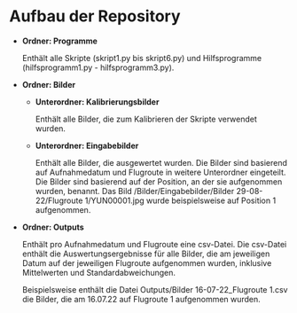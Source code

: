 # Aufbau der Repository

- **Ordner: Programme**
  
  Enthält alle Skripte (skript1.py bis skript6.py) und Hilfsprogramme (hilfsprogramm1.py - hilfsprogramm3.py).
- **Ordner: Bilder**
  - **Unterordner: Kalibrierungsbilder**
    
    Enthält alle Bilder, die zum Kalibrieren der Skripte verwendet wurden.
  - **Unterordner: Eingabebilder**
    
    Enthält alle Bilder, die ausgewertet wurden. Die Bilder sind basierend auf Aufnahmedatum und Flugroute in weitere Unterordner eingeteilt.
    Die Bilder sind basierend auf der Position, an der sie aufgenommen wurden, benannt. Das Bild /Bilder/Eingabebilder/Bilder 29-08-22/Flugroute 1/YUN00001.jpg wurde beispielsweise auf Position 1 aufgenommen.
- **Ordner: Outputs**
  
  Enthält pro Aufnahmedatum und Flugroute eine csv-Datei. Die csv-Datei enthält die Auswertungsergebnisse für alle Bilder, die am jeweiligen Datum auf der jeweiligen Flugroute aufgenommen wurden, inklusive Mittelwerten und Standardabweichungen.
  
  Beispielsweise enthält die Datei Outputs/Bilder 16-07-22_Flugroute 1.csv die Bilder, die am 16.07.22 auf Flugroute 1 aufgenommen wurden.
